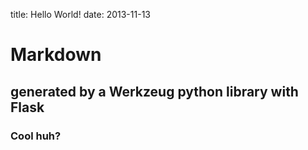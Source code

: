title: Hello World!
date: 2013-11-13

# Markdown 
## generated by a Werkzeug python library with Flask

### Cool huh?
